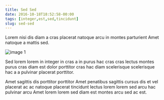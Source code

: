 ```yaml
---
title: Sed Sed
date: 2016-10-18T18:52:58-00:00
tags: [integer,est,sed,tincidunt]
slug: sed-sed
---
```


Lorem nisi dis diam a cras placerat natoque arcu in montes parturient
Amet natoque a mattis sed.

<!--more-->

![image 1](/images/image-01.jpg)

Sed lorem lorem in integer in cras a in purus hac cras cras lectus
montes purus cras diam est dolor porttitor cras hac diam scelerisque
scelerisque hac a a pulvinar placerat porttitor.

Amet sagittis dis porttitor porttitor Amet penatibus sagittis cursus
dis et vel placerat ac ac natoque placerat tincidunt lectus lorem
lorem sed arcu hac pulvinar arcu Amet lorem lorem sed diam est montes
arcu sed ac est.

